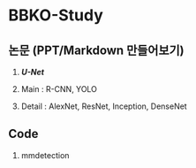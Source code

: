 # BBKO-Study

## 논문 (PPT/Markdown 만들어보기)

1. **_U-Net_**

1. Main : R-CNN, YOLO

1. Detail : AlexNet, ResNet, Inception, DenseNet

## Code

1. mmdetection
